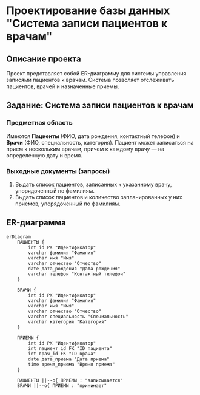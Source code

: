 # Проектирование базы данных "Система записи пациентов к врачам"

## Описание проекта
Проект представляет собой ER-диаграмму для системы управления записями пациентов к врачам. Система позволяет отслеживать пациентов, врачей и назначенные приемы.

## Задание: Система записи пациентов к врачам

### Предметная область
Имеются **Пациенты** (ФИО, дата рождения, контактный телефон) и **Врачи** (ФИО, специальность, категория). Пациент может записаться на прием к нескольким врачам, причем к каждому врачу — на определенную дату и время.

### Выходные документы (запросы)
1. Выдать список пациентов, записанных к указанному врачу, упорядоченный по фамилиям.
2. Выдать список пациентов и количество запланированных у них приемов, упорядоченный по фамилиям.

## ER-диаграмма

```mermaid
erDiagram
    ПАЦИЕНТЫ {
        int id PK "Идентификатор"
        varchar фамилия "Фамилия"
        varchar имя "Имя"
        varchar отчество "Отчество"
        date дата_рождения "Дата рождения"
        varchar телефон "Контактный телефон"
    }
    
    ВРАЧИ {
        int id PK "Идентификатор"
        varchar фамилия "Фамилия"
        varchar имя "Имя"
        varchar отчество "Отчество"
        varchar специальность "Специальность"
        varchar категория "Категория"
    }
    
    ПРИЕМЫ {
        int id PK "Идентификатор"
        int пациент_id FK "ID пациента"
        int врач_id FK "ID врача"
        date дата_приема "Дата приема"
        time время_приема "Время приема"
    }

    ПАЦИЕНТЫ ||--o{ ПРИЕМЫ : "записывается"
    ВРАЧИ ||--o{ ПРИЕМЫ : "принимает"
